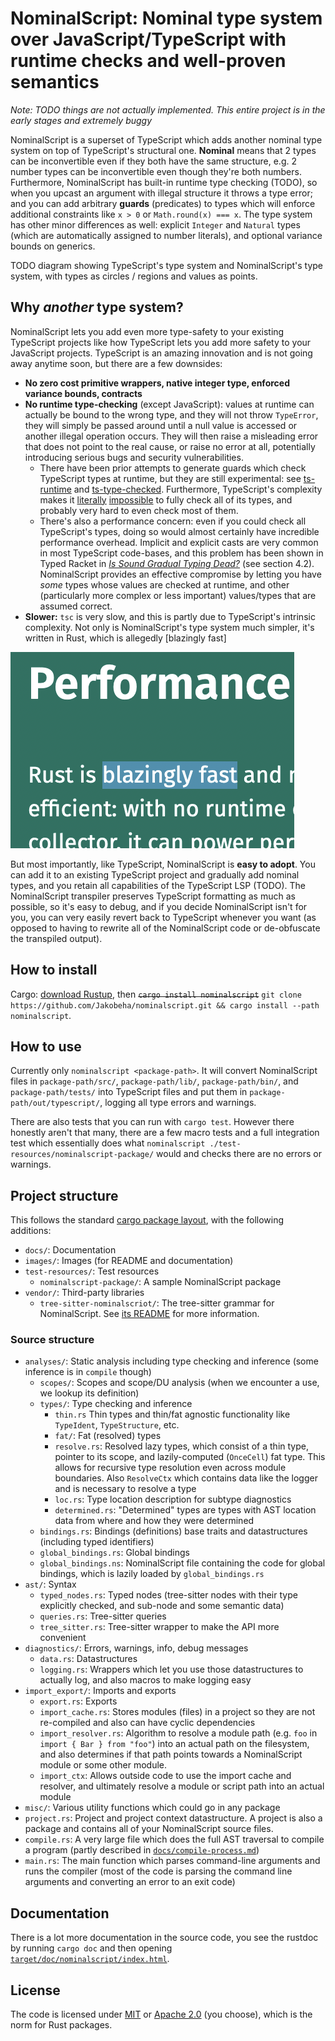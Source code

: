 # NominalScript: Nominal type system over JavaScript/TypeScript with runtime checks and well-proven semantics

*Note: TODO things are not actually implemented. This entire project is in the early stages and extremely buggy*

NominalScript is a superset of TypeScript which adds another nominal type system on top of TypeScript's structural one. **Nominal** means that 2 types can be inconvertible even if they both have the same structure, e.g. 2 number types can be inconvertible even though they're both numbers. Furthermore, NominalScript has built-in runtime type checking (TODO), so when you upcast an argument with illegal structure it throws a type error; and you can add arbitrary **guards** (predicates) to types which will enforce additional constraints like `x > 0` or `Math.round(x) === x`. The type system has other minor differences as well: explicit `Integer` and `Natural` types (which are automatically assigned to number literals), and optional variance bounds on generics.

TODO diagram showing TypeScript's type system and NominalScript's type system, with types as circles / regions and values as points.

## Why *another* type system?

NominalScript lets you add even more type-safety to your existing TypeScript projects like how TypeScript lets you add more safety to your JavaScript projects. TypeScript is an amazing innovation and is not going away anytime soon, but there are a few downsides:

- **No zero cost primitive wrappers, native integer type, enforced variance bounds, contracts** 
- **No runtime type-checking** (except JavaScript): values at runtime can actually be bound to the wrong type, and they will not throw `TypeError`, they will simply be passed around until a null value is accessed or another illegal operation occurs. They will then raise a misleading error that does not point to the real cause, or raise no error at all, potentially introducing serious bugs and security vulnerabilities.
  - There have been prior attempts to generate guards which check TypeScript types at runtime, but they are still experimental: see [ts-runtime](https://fabiandev.github.io/ts-runtime/) and [ts-type-checked](https://github.com/janjakubnanista/ts-type-checked). Furthermore, TypeScript's complexity makes it [literally](https://github.com/microsoft/TypeScript/issues/14833) [impossible](https://en.wikipedia.org/wiki/Halting_problem) to fully check all of its types, and probably very hard to even check most of them.
  - There's also a performance concern: even if you could check all TypeScript's types, doing so would almost certainly have incredible performance overhead. Implicit and explicit casts are very common in most TypeScript code-bases, and this problem has been shown in Typed Racket in [*Is Sound Gradual Typing Dead?*](https://www2.ccs.neu.edu/racket/pubs/popl16-tfgnvf.pdf) (see section 4.2). NominalScript provides an effective compromise by letting you have *some* types whose values are checked at runtime, and other (particularly more complex or less important) values/types that are assumed correct.
- **Slower:** `tsc` is very slow, and this is partly due to TypeScript's intrinsic complexity. Not only is NominalScript's type system much simpler, it's written in Rust, which is allegedly [blazingly fast]

![blazingly fast](./images/blazingly-fast.png)

But most importantly, like TypeScript, NominalScript is **easy to adopt**. You can add it to an existing TypeScript project and gradually add nominal types, and you retain all capabilities of the TypeScript LSP (TODO). The NominalScript transpiler preserves TypeScript formatting as much as possible, so it's easy to debug, and if you decide NominalScript isn't for you, you can very easily revert back to TypeScript whenever you want (as opposed to having to rewrite all of the NominalScript code or de-obfuscate the transpiled output).

## How to install

Cargo: [download Rustup](https://rustup.rs/), then ~~`cargo install nominalscript`~~ `git clone https://github.com/Jakobeha/nominalscript.git && cargo install --path nominalscript`.

## How to use

Currently only `nominalscript <package-path>`. It will convert NominalScript files in `package-path/src/`, `package-path/lib/`, `package-path/bin/`, and `package-path/tests/` into TypeScript files and put them in  `package-path/out/typescript/`, logging all type errors and warnings.

There are also tests that you can run with `cargo test`. However there honestly aren't that many, there are a few macro tests and a full integration test which essentially does what `nominalscript ./test-resources/nominalscript-package/` would and checks there are no errors or warnings.

## Project structure

This follows the standard [cargo package layout](https://doc.rust-lang.org/cargo/guide/project-layout.html), with the following additions:

- `docs/`: Documentation
- `images/`: Images (for README and documentation)
- `test-resources/`: Test resources
  - `nominalscript-package/`: A sample NominalScript package
- `vendor/`: Third-party libraries
  - `tree-sitter-nominalscriot/`: The tree-sitter grammar for NominalScript. See [its README](./vendor/tree-sitter-nominalscript/README.md) for more information.

### Source structure

- `analyses/`: Static analysis including type checking and inference (some inference is in `compile` though)
  - `scopes/`: Scopes and scope/DU analysis (when we encounter a use, we lookup its definition)
  - `types/`: Type checking and inference
    - `thin.rs` Thin types and thin/fat agnostic functionality like `TypeIdent`, `TypeStructure`, etc.
    - `fat/`: Fat (resolved) types
    - `resolve.rs`: Resolved lazy types, which consist of a thin type, pointer to its scope, and lazily-computed (`OnceCell`) fat type. This allows for recursive type resolution even across module boundaries. Also `ResolveCtx` which contains data like the logger and is necessary to resolve a type
    - `loc.rs`: Type location description for subtype diagnostics
    - `determined.rs`: "Determined" types are types with AST location data from where and how they were determined
  - `bindings.rs`: Bindings (definitions) base traits and datastructures (including typed identifiers)
  - `global_bindings.rs`: Global bindings
  - `global_bindings.ns`: NominalScript file containing the code for global bindings, which is lazily loaded by `global_bindings.rs`
- `ast/`: Syntax
  - `typed_nodes.rs`: Typed nodes (tree-sitter nodes with their type explicitly checked, and sub-node and some semantic data)
  - `queries.rs`: Tree-sitter queries
  - `tree_sitter.rs`: Tree-sitter wrapper to make the API more convenient
- `diagnostics/`: Errors, warnings, info, debug messages
  - `data.rs`: Datastructures
  - `logging.rs`: Wrappers which let you use those datastructures to actually log, and also macros to make logging easy
- `import_export/`: Imports and exports
  - `export.rs`: Exports
  - `import_cache.rs`: Stores modules (files) in a project so they are not re-compiled and also can have cyclic dependencies
  - `import_resolver.rs`: Algorithm to resolve a module path (e.g. `foo` in `import { Bar } from "foo"`) into an actual path on the filesystem, and also determines if that path points towards a NominalScript module or some other module.
  - `import_ctx`: Allows outside code to use the import cache and resolver, and ultimately resolve a module or script path into an actual module
- `misc/`: Various utility functions which could go in any package
- `project.rs`: Project and project context datastructure. A project is also a package and contains all of your NominalScript source files.
- `compile.rs`: A very large file which does the full AST traversal to compile a program (partly described in [`docs/compile-process.md`](./docs/compile-process.md))
- `main.rs`: The main function which parses command-line arguments and runs the compiler (most of the code is parsing the command line arguments and converting an error to an exit code)

## Documentation

There is a lot more documentation in the source code, you see the rustdoc by running `cargo doc` and then opening [`target/doc/nominalscript/index.html`](./target/doc/nominalscript/index.html).

## License

The code is licensed under [MIT](./LICENSE-MIT) or [Apache 2.0](./LICENSE-APACHE) (you choose), which is the norm for Rust packages.